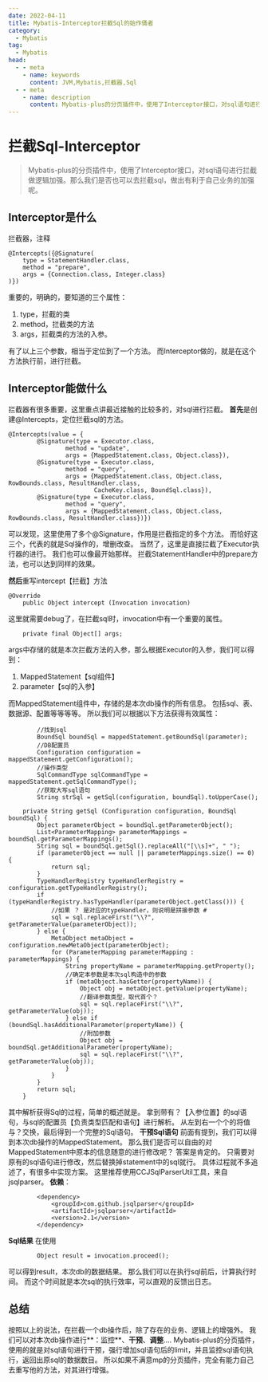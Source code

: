 ```yaml
---
date: 2022-04-11
title: Mybatis-Interceptor拦截Sql的始作俑者
category: 
  - Mybatis
tag:
  - Mybatis
head:
  - - meta
    - name: keywords
      content: JVM,Mybatis,拦截器,Sql
  - - meta
    - name: description
      content: Mybatis-plus的分页插件中，使用了Interceptor接口，对sql语句进行拦截做逻辑加强。那么我们是否也可以去拦截sql，做出有利于自己业务的加强呢。
---
```


# 拦截Sql-Interceptor

>  Mybatis-plus的分页插件中，使用了Interceptor接口，对sql语句进行拦截做逻辑加强。那么我们是否也可以去拦截sql，做出有利于自己业务的加强呢。

## Interceptor是什么
拦截器，注释
```
@Intercepts({@Signature(
    type = StatementHandler.class,
    method = "prepare",
    args = {Connection.class, Integer.class}
)})
```
重要的，明确的，要知道的三个属性：
1. type，拦截的类
2. method，拦截类的方法
3. args，拦截类的方法的入参。

有了以上三个参数，相当于定位到了一个方法。
而Interceptor做的，就是在这个方法执行前，进行拦截。

## Interceptor能做什么
拦截器有很多重要，这里重点讲最近接触的比较多的，对sql进行拦截。
**首先**是创建@Intercepts，定位拦截sql的方法。
```
@Intercepts(value = {
        @Signature(type = Executor.class,
                method = "update",
                args = {MappedStatement.class, Object.class}),
        @Signature(type = Executor.class,
                method = "query",
                args = {MappedStatement.class, Object.class, RowBounds.class, ResultHandler.class,
                        CacheKey.class, BoundSql.class}),
        @Signature(type = Executor.class,
                method = "query",
                args = {MappedStatement.class, Object.class, RowBounds.class, ResultHandler.class})})
```
可以发现，这里使用了多个@Signature，作用是拦截指定的多个方法。
而恰好这三个，代表的就是Sql操作的，增删改查。
当然了，这里是直接拦截了Executor执行器的进行。
我们也可以像最开始那样。
拦截StatementHandler中的prepare方法，也可以达到同样的效果。

**然后**重写intercept【拦截】方法
```
@Override
    public Object intercept (Invocation invocation)
```
这里就需要debug了，在拦截sql时，invocation中有一个重要的属性。
```
    private final Object[] args;
```
args中存储的就是本次拦截方法的入参，那么根据Executor的入参，我们可以得到：
1. MappedStatement【sql组件】
2. parameter【sql的入参】

而MappedStatement组件中，存储的是本次db操作的所有信息。
包括sql、表、数据源、配置等等等等。
所以我们可以根据以下方法获得有效属性：
```
        //找到sql
        BoundSql boundSql = mappedStatement.getBoundSql(parameter);
        //DB配置员
        Configuration configuration = mappedStatement.getConfiguration();
        //操作类型
        SqlCommandType sqlCommandType = mappedStatement.getSqlCommandType();
        //获取大写sql语句
        String strSql = getSql(configuration, boundSql).toUpperCase();
```

```
    private String getSql (Configuration configuration, BoundSql boundSql) {
        Object parameterObject = boundSql.getParameterObject();
        List<ParameterMapping> parameterMappings = boundSql.getParameterMappings();
        String sql = boundSql.getSql().replaceAll("[\\s]+", " ");
        if (parameterObject == null || parameterMappings.size() == 0) {
            return sql;
        }
        TypeHandlerRegistry typeHandlerRegistry = configuration.getTypeHandlerRegistry();
        if (typeHandlerRegistry.hasTypeHandler(parameterObject.getClass())) {
            //如果 ？ 是对应的typeHandler，则说明是拼接参数 #
            sql = sql.replaceFirst("\\?", getParameterValue(parameterObject));
        } else {
            MetaObject metaObject = configuration.newMetaObject(parameterObject);
            for (ParameterMapping parameterMapping : parameterMappings) {
                String propertyName = parameterMapping.getProperty();
                //确定本参数是本次sql构造中的参数
                if (metaObject.hasGetter(propertyName)) {
                    Object obj = metaObject.getValue(propertyName);
                    //翻译参数类型，取代首个？
                    sql = sql.replaceFirst("\\?", getParameterValue(obj));
                } else if (boundSql.hasAdditionalParameter(propertyName)) {
                    //附加参数
                    Object obj = boundSql.getAdditionalParameter(propertyName);
                    sql = sql.replaceFirst("\\?", getParameterValue(obj));
                }
            }
        }
        return sql;
    }
```
其中解析获得Sql的过程，简单的概述就是。
拿到带有？【入参位置】的sql语句，与sql的配置员【负责类型匹配和语句】进行解析。
从左到右一个个的将值与？交换，最后得到一个完整的Sql语句。
**干预Sql语句**
前面有提到，我们可以得到本次db操作的MappedStatement。
那么我们是否可以自由的对MappedStatement中原本的信息随意的进行修改呢？
答案是肯定的。
只需要对原有的sql语句进行修改，然后替换掉statement中的sql就行。
具体过程就不多追述了，有很多中实现方案。
这里推荐使用CCJSqlParserUtil工具，来自jsqlparser。
**依赖**：
```
        <dependency>
            <groupId>com.github.jsqlparser</groupId>
            <artifactId>jsqlparser</artifactId>
            <version>2.1</version>
        </dependency>
```

**Sql结果**
在使用
```
        Object result = invocation.proceed();
```
可以得到result，本次db的数据结果。
那么我们可以在执行sql前后，计算执行时间。
而这个时间就是本次sql的执行效率，可以直观的反馈出日志。

## 总结
按照以上的说法，在拦截一个db操作后，除了存在的业务、逻辑上的增强外。
我们可以对本次db操作进行**：监控**、**干预**、**调整**....
Mybatis-plus的分页插件，使用的就是对sql语句进行干预，强行增加sql语句后的limit，并且监控sql语句执行，返回出原sql的数据数目。
所以如果不满意mp的分页插件，完全有能力自己去重写他的方法，对其进行增强。
